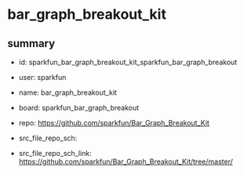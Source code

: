 # bar_graph_breakout_kit
 
## summary 
* id: sparkfun_bar_graph_breakout_kit_sparkfun_bar_graph_breakout
* user: sparkfun
* name: bar_graph_breakout_kit
* board: sparkfun_bar_graph_breakout
* repo: https://github.com/sparkfun/Bar_Graph_Breakout_Kit



* src_file_repo_sch: 
* src_file_repo_sch_link: https://github.com/sparkfun/Bar_Graph_Breakout_Kit/tree/master/






